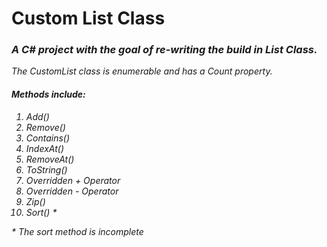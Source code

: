 <h1>Custom List Class</h1>
<h3><em>A C# project with the goal of re-writing the build in List Class.</h3>
<p>The CustomList class is enumerable and has a Count property.</p>
<h4>Methods include:</h4>
<ol>
<li>Add()</li>
<li>Remove()</li>
<li>Contains()</li>
<li>IndexAt()</li>
<li>RemoveAt()</li>
<li>ToString()</li>
<li>Overridden + Operator</li>
<li>Overridden - Operator</li>
<li>Zip()</li>
<li>Sort() *</li>
</ol>
<p>* The sort method is incomplete</p>